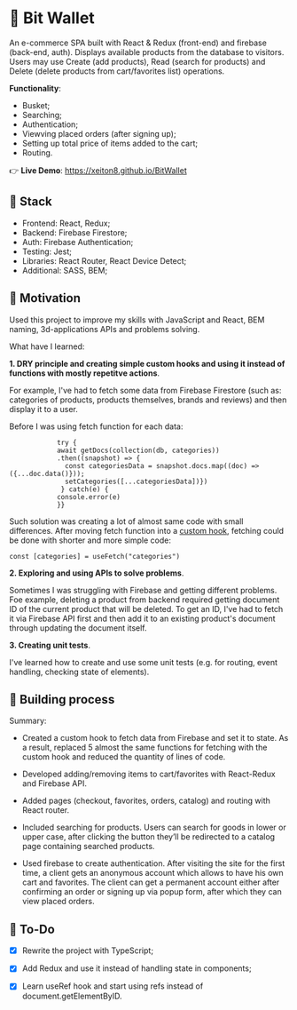 # 📜 Bit Wallet
An e-commerce SPA built with React & Redux (front-end) and firebase (back-end, auth). Displays available products from the database to visitors. Users may use Create (add products), Read (search for products) and Delete (delete products from cart/favorites list) operations. 

 **Functionality**:
+ Busket;
+ Searching;
+ Authentication;
+ Viewving placed orders (after signing up);
+ Setting up total price of items added to the cart;
+ Routing.

👉 **Live Demo**: https://xeiton8.github.io/BitWallet

## 🚀 Stack
+ Frontend: React, Redux;
+ Backend: Firebase Firestore;
+ Auth: Firebase Authentication;
+ Testing: Jest;
+ Libraries: React Router, React Device Detect;
+ Additional: SASS, BEM;

## 🌠 Motivation
Used this project to improve my skills with JavaScript and React, BEM naming, 3d-applications APIs and problems solving.

What have I learned:

**1. DRY principle and creating simple custom hooks and using it instead of functions with mostly repetitve actions**.

For example, I've had to fetch some data from Firebase Firestore (such as: categories of products, products themselves, brands and reviews) and then display it to a user.

Before I was using fetch function for each data:
```async function fetchCategories() {
            try {
            await getDocs(collection(db, categories))
            .then((snapshot) => {
              const categoriesData = snapshot.docs.map((doc) => ({...doc.data()}));
              setCategories([...categoriesData])}) 
             } catch(e) {
            console.error(e)
            }}
```

Such solution was creating a lot of almost same code with small differences. After moving fetch function into a <a href="https://github.com/XeiTon8/BitWallet/blob/main/src/hooks/useFetch.js">custom hook</a>, fetching could be done with shorter and more simple code:

```const [categories] = useFetch("categories")```

**2. Exploring and using APIs to solve problems**.

Sometimes I was struggling with Firebase and getting different problems. Foe example, deleting a product from backend required getting document ID of the current product that will be deleted. To get an ID, I've had to fetch it via Firebase API first and then add it to an existing product's document through updating the document itself.

**3. Creating unit tests**.

I've learned how to create and use some unit tests (e.g. for routing, event handling, checking state of elements). 

## 🧱 Building process
Summary:

+ Created a custom hook to fetch data from Firebase and set it to state. As a result, replaced 5 almost the same functions for fetching with the custom hook and reduced the quantity of lines of code.

+ Developed adding/removing items to cart/favorites with React-Redux and Firebase API.

+ Added pages (checkout, favorites, orders, catalog) and routing with React router. 

+ Included searching for products. Users can search for goods in lower or upper case, after clicking the button they’ll be redirected to a catalog page containing searched products.

+ Used firebase to create authentication. After visiting the site for the first time, a client gets an anonymous account which allows to have his own cart and favorites. The client can get a permanent account either after confirming an order or signing up via popup form, after which they can view placed orders.


## 🔨 To-Do
- [x] Rewrite the project with TypeScript;

- [x] Add Redux and use it instead of handling state in components;

- [x] Learn useRef hook and start using refs instead of document.getElementByID.
